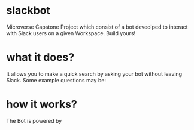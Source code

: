 # slackbot
Microverse Capstone Project which consist of a bot deveolped to interact with Slack users on a given Workspace. Build yours!

# what it does?
It allows you to make a quick search by asking your bot without leaving Slack. Some example questions may be:

# how it works?
The Bot is powered by 

